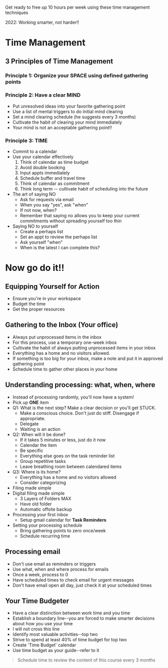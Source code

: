 Get ready to free up 10 hours per week using these time management techniques

2022: Working smarter, not harder!!

# Time Management

## 3 Principles of Time Management
### Principle 1: Organize your SPACE using defined gathering points

### Principle 2: Have a clear MIND
- Put unresolved ideas into your favorite gathering point
- Use a list of mental triggers to do initial mind clearing
- Set a mind clearing schedule (he suggests every 3 months)
- Cultivate the habit of clearing your mind immediately
- Your mind is not an acceptable gathering point!!

### Principle 3: TIME
- Commit to a calendar
- Use your calendar effectively
    1. Think of calendar as time budget
    2. Avoid double booking
    3. Input appts immediately
    4. Schedule buffer and travel time
    5. Think of calendar as commitment
    6. Think long term -- cultivate habit of scheduling into the future
- The art of saying NO
    - Ask for requests via email
    - When you say "yes", ask "when"
    - If not now, when?
    - Remember that saying no allows you to keep your current commitments without spreading yourself too thin
- Saying NO to yourself
    - Create a perhaps list
    - Set an appt to review the perhaps list
    - Ask yourself "when"
    - When is the latest I can complete this?

# Now go do it!!

## Equipping Yourself for Action
- Ensure you're in your workspace
- Budget the time
- Get the proper resources

## Gathering to the Inbox (Your office)
- Always put unprocessed items in the inbox
- For this process, use a temporary one-week inbox
- Cultivate the habit of always putting unprocessed items in your inbox
- Everything has a home and no visitors allowed.
- If something is too big for your inbox, make a note and put it in approved gathering point
- Schedule time to gather other places in your home

## Understanding processing: what, when, where
- Instead of processing randomly, you'll now have a system!
- Pick up **ONE** item
- Q1: What is the next step? Make a clear decision or you'll get STUCK. 
    - Make a conscious choice.  Don't just do stiff. Disengage if appropriate.
    - Delegate
    - Waiting is an action
- Q2: When will it be done?
    - If it takes 5 minutes or less, just do it now
    - Calendar the item
    - Be specific
    - Everything else goes on the task reminder list
    - Group repetitive tasks
    - Leave breathing room between calendared items
- Q3: Where is its home?
    - Everything has a home and no visitors allowed
    - Consider categorizing
- Filing made simple
- Digital filing made simple
    - 3 Layers of Folders MAX
    - Have old folder 
    - Automatic offsite backup
- Processing your first inbox
    - Setup gmail calendar for **Task Reminders**
- Setting your processing schedule
    - Bring gathering points to zero once/week
    - Schedule recurring time

## Processing email
- Don't use email as reminders or triggers
- Use what, when and where process for emails
- Once a week, process to 0
- Have scheduled times to check email for urgent messages
- Don't have email open all day, just check it at your scheduled times

## Your Time Budgeter
- Have a clear distinction between work time and you time
- Establish a boundary line--you are forced to make smarter decisions about how you use your time
- I will not cross this line
- Identify most valuable activities--top two
- Strive to spend at least 40% of time budget for top two
- Create 'Time Budget' calendar
- Use time budget as your guide--refer to it

> Schedule time to review the content of this course every 3 months



